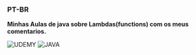 ### PT-BR
**Minhas Aulas de java sobre Lambdas(functions) com os meus comentarios.** <br>

![UDEMY](https://img.shields.io/badge/Udemy-EC5252?style=for-the-badge&logo=Udemy&logoColor=white)
![JAVA](https://img.shields.io/badge/Java-ED8B00?style=for-the-badge&logo=openjdk&logoColor=white)
